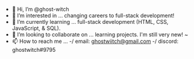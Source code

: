 - 👋 Hi, I’m @ghost-witch
- 👀 I’m interested in ... changing careers to full-stack development!
- 🌱 I’m currently learning ... full-stack development (HTML, CSS, JavaScript, & SQL).
- 💞️ I’m looking to collaborate on ... learning projects. I'm still very new! ~
- 📫 How to reach me ... 
-/     email:    ghostwiitch@gmail.com
-/     discord:  ghostwitch#9795
